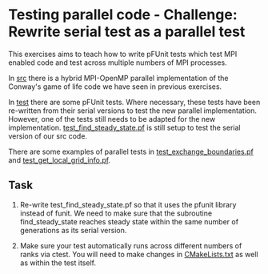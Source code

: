 # Testing parallel code - Challenge: Rewrite serial test as a parallel test

This exercises aims to teach how to write pFUnit tests which test MPI enabled code and test across multiple numbers of MPI
processes.

In [src](./src) there is a hybrid MPI-OpenMP parallel implementation of the Conway's game of life code we have seen in previous
exercises.

In [test](./test) there are some pFUnit tests. Where necessary, these tests have been re-written from their serial versions to test
the new parallel implementation. However, one of the tests still needs to be adapted for the new implementation.
[test_find_steady_state.pf](./test/test_find_steady_state.pf) is still setup to test the serial version of our src code.

There are some examples of parallel tests in [test_exchange_boundaries.pf](./test/test_exchange_boundaries.pf) and
[test_get_local_grid_info.pf](./test/test_get_local_grid_info.pf).

## Task

1. Re-write test_find_steady_state.pf so that it uses the pfunit library instead of funit. We need to make sure that the subroutine
   find_steady_state reaches steady state within the same number of generations as its serial version.

2. Make sure your test automatically runs across different numbers of ranks via ctest. You will need to make changes in
   [CMakeLists.txt](./CMakeLists.txt) as well as within the test itself.
